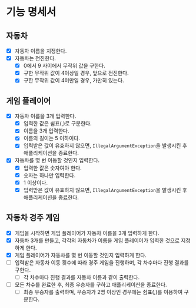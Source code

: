 # 기능 명세서

## 자동차

- [X] 자동차 이름을 지정한다.
- [X] 자동차는 전진한다.
    - [X] 0에서 9 사이에서 무작위 값을 구한다.
    - [X] 구한 무작위 값이 4이상일 경우, 앞으로 전진한다.
    - [X] 구한 무작위 값이 4미만일 경우, 가만히 있는다.

## 게임 플레이어

- [X] 자동차 이름을 3개 입력한다.
    - [X] 입력한 값은 쉼표(,)로 구분한다.
    - [X] 이름을 3개 입력한다.
    - [X] 이름의 길이는 5 이하이다.
    - [X] 입력받은 값이 유효하지 않으면, `IllegalArgumentException`을 발생시킨 후 애플리케이션을 종료한다.
- [X] 자동차를 몇 번 이동할 것인지 입력한다.
    - [X] 입력한 값은 숫자여야 한다.
    - [X] 숫자는 하나만 입력한다.
    - [X] 1 이상이다.
    - [X] 입력받은 값이 유효하지 않으면, `IllegalArgumentException`을 발생시킨 후 애플리케이션을 종료한다.

## 자동차 경주 게임

- [X] 게임을 시작하면 게임 플레이어가 자동차 이름을 3개 입력하게 한다.
- [X] 자동차 3개를 만들고, 각각의 자동차가 이름을 게임 플레이어가 입력한 것으로 지정하게 한다.
- [X] 게임 플레이어가 자동차를 몇 번 이동할 것인지 입력하게 한다.
- [ ] 입력받은 자동차 이동 횟수에 따라 경주 게임을 진행하며, 각 차수마다 진행 결과를 구한다.
    - [ ] 각 차수마다 진행 결과를 자동차 이름과 같이 출력한다.
- [ ] 모든 차수를 완료한 후, 최종 우승자를 구하고 애플리케이션을 종료한다.
    - [ ] 최종 우승자를 출력하며, 우승자가 2명 이상인 경우에는 쉼표(,)를 이용하여 구분한다.
